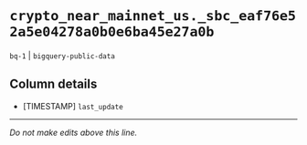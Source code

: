 # `crypto_near_mainnet_us._sbc_eaf76e52a5e04278a0b0e6ba45e27a0b`
`bq-1` | `bigquery-public-data`

## Column details
* [TIMESTAMP] `last_update`

-------------------------------------------------------------------------------
*Do not make edits above this line.*

